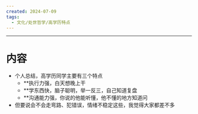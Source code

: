 ```yaml
---
created: 2024-07-09
tags:
  - 文化/处世哲学/高学历特点
---
```

---
# 内容

- 个人总结，高学历同学主要有三个特点
	- **执行力强，白天想晚上干
	- **学东西快，脑子聪明，举一反三，自己知道复盘
	- **沟通能力强，你说的他能听懂，他不懂的地方知道问
- 但要说会不会走弯路、犯错误，情绪不稳定这些，我觉得大家都差不多
